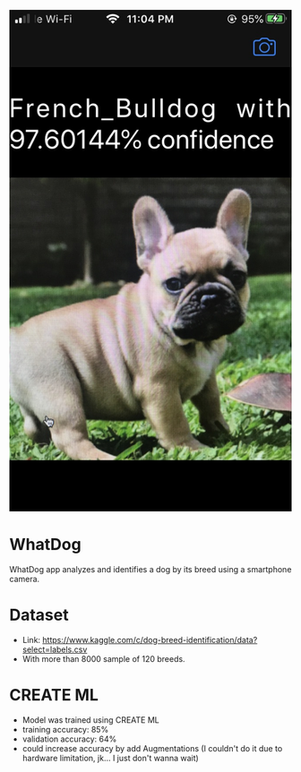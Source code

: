 ![Sample Image](sample_what_dog_app.jpg)

# WhatDog

WhatDog app analyzes and identifies a dog by its breed using a smartphone camera.

# Dataset

- Link: https://www.kaggle.com/c/dog-breed-identification/data?select=labels.csv
- With more than 8000 sample of 120 breeds.

# CREATE ML

- Model was trained using CREATE ML
- training accuracy: 85%
- validation accuracy: 64%
- could increase accuracy by add Augmentations (I couldn't do it due to hardware limitation, jk... I just don't wanna wait)
